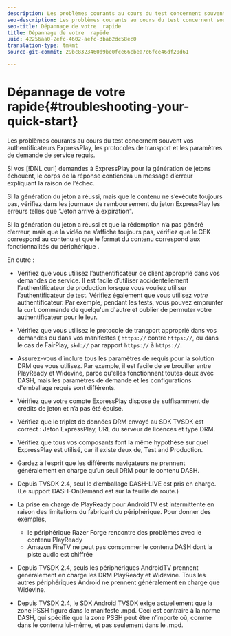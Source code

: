 ```yaml
---
description: Les problèmes courants au cours du test concernent souvent vos authentificateurs ExpressPlay, les protocoles de transport et les paramètres de demande de service requis.
seo-description: Les problèmes courants au cours du test concernent souvent vos authentificateurs ExpressPlay, les protocoles de transport et les paramètres de demande de service requis.
seo-title: Dépannage de votre  rapide
title: Dépannage de votre  rapide
uuid: 42256aa0-2efc-4602-aefc-3bab2dc58ec0
translation-type: tm+mt
source-git-commit: 29bc8323460d9be0fce66cbea7c6fce46df20d61

---
```



# Dépannage de votre  rapide{#troubleshooting-your-quick-start}

Les problèmes courants au cours du test concernent souvent vos authentificateurs ExpressPlay, les protocoles de transport et les paramètres de demande de service requis.

Si vos [!DNL curl] demandes à ExpressPlay pour la génération de jetons échouent, le corps de la réponse contiendra un message d’erreur expliquant la raison de l’échec.

Si la génération du jeton a réussi, mais que le contenu ne s’exécute toujours pas, vérifiez dans les journaux de remboursement du jeton ExpressPlay les erreurs telles que &quot;Jeton arrivé à expiration&quot;.

Si la génération du jeton a réussi et que la rédemption n’a pas généré d’erreur, mais que la vidéo ne s’affiche toujours pas, vérifiez que le CEK correspond au contenu et que le format du contenu correspond aux fonctionnalités du périphérique .

En outre :

* Vérifiez que vous utilisez l’authentificateur de client approprié dans vos demandes de service. Il est facile d’utiliser accidentellement l’authentificateur de production lorsque vous vouliez utiliser l’authentificateur de test. Vérifiez également que vous utilisez *votre* authentificateur. Par exemple, pendant les tests, vous pouvez emprunter la `curl` commande de quelqu&#39;un d&#39;autre et oublier de permuter votre authentificateur pour le leur.

* Vérifiez que vous utilisez le protocole de transport approprié dans vos demandes ou dans vos manifestes ( `https://` contre `https://`, ou dans le cas de FairPlay, `skd://` par rapport `https://` à `https://`.

* Assurez-vous d’inclure tous les paramètres  de requis pour la solution DRM que vous utilisez. Par exemple, il est facile de se brouiller entre PlayReady et Widevine, parce qu&#39;elles fonctionnent toutes deux avec DASH, mais les paramètres de demande et les configurations d&#39;emballage requis sont différents.
* Vérifiez que votre compte ExpressPlay dispose de suffisamment de crédits de jeton et n’a pas été épuisé.
* Vérifiez que le triplet de données DRM envoyé au SDK TVSDK est correct : Jeton ExpressPlay, URL du serveur de licences et type DRM.
* Vérifiez que tous vos composants font la même hypothèse sur quel ExpressPlay  est utilisé, car il existe deux  de, Test and Production.
* Gardez à l’esprit que les différents navigateurs ne prennent généralement en charge qu’un seul DRM pour le contenu DASH.
* Depuis TVSDK 2.4, seul le d’emballage DASH-LIVE est pris en charge. (Le support DASH-OnDemand est sur la feuille de route.)
* La prise en charge de PlayReady pour AndroidTV est intermittente en raison des limitations du fabricant du périphérique. Pour donner des exemples,

   * le périphérique Razer Forge rencontre des problèmes avec le contenu PlayReady
   * Amazon FireTV ne peut pas consommer le contenu DASH dont la piste audio est chiffrée

* Depuis TVSDK 2.4, seuls les périphériques AndroidTV prennent généralement en charge les DRM PlayReady et Widevine. Tous les autres périphériques Android ne prennent généralement en charge que Widevine.
* Depuis TVSDK 2.4, le SDK Android TVSDK exige actuellement que la zone PSSH figure dans le manifeste .mpd. Ceci est contraire à la norme DASH, qui spécifie que la zone PSSH peut être n’importe où, comme dans le contenu lui-même, et pas seulement dans le .mpd.

